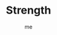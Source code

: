 ---
# basics
title     		 : "Strength"
token					 : 'major-08'
card_type			 : '' # major, minor, court
layout				 : "tarot-card"
author    		 : 'me'
one_liner 		 : "Discipline, boldness, self-discipline, power, vitality"
alt_names			 : ['Lust']
images				 : ['/assets/images/tarot/rws/rw-major-08.jpg']
keywords			 : ['discipline', 'boldness', 'self-discipline', 'power', 'vitality']
url						 : 'tarot/cards/major-08'
aliases				 : ['strength']

meaning_light  : "Imposing restrictions on yourself for your own benefit. Bringing your passions under the control of reason. Resisting impulses that work against your best interests. Taking bold action."

meaning_shadow : "Indulging weakness, even when you know it will damage your health and happiness. Languishing in addiction. Allowing your instincts to tame and conquer you. Failing to take a stand when necessary."

# more detail
correspondence_suit 				: ""
correspondence_archetype 		: "The Id"
correspondence_hebrew 			: "Theth/Snake/9 or Lamed/Outstretched Arms/30"
correspondence_element 			: ""
correspondence_planet 			: ""
correspondence_astrological : "Leo"
correspondence_mystical 		: "Samson. Hercules. Daniel in the lion’s den. The sinless Christ."
correspondence_story 				: "An event hints at the main character’s hidden strength, which he or she will use (or choose not to use) to resolve the story. Alternatively, a physical or emotional weakness hinders the main character’s progress."

advice_relationships 	 : "You’re in control. You can’t tame others, but you can rein yourself in. Watch for old habits or weaknesses to surface, and use your wits to avoid upcoming pitfalls."

advice_work 					 : "Emotions and distractions can hinder progress. Identify the cause of dissention and take steps to moderate it. Allow people (including yourself) to do what they do best. An objective perspective yields more effective action."

advice_spirituality 	 : "The spirit is willing, but the flesh is weak. Your own willpower may not be strong enough to resist the temptations that come your way. (That’s okay; you’re human.) Turn challenges over to a higher power, and allow yourself to be led."

advice_personal_growth : "Identify problematic habits and unhealthy tendencies, and weigh their overall impact on your life. Consider, too, the value of leaving these behind for healthier options. A good measure of maturity is the ability to forgo immediate gratification to reap benefits later."

advice_fortune_telling : "Your self-control will be tested. A woman will seek to change her partner or lover. You are a strong, capable person."

questions	: ["What role does self-discipline play in your situation?", "What instinctual responses have you been skillfully managing?", "How can I enhance my self-discipline?", "What behaviors tempt me? How can I resist?", "What instincts do I continue to struggle with today?"]

# referenced in the symbols.toml data file
symbols	  : ['8', 'lemniscate', 'lion']

# metadata
suppress_topnav : true
related_cards 	: []

---